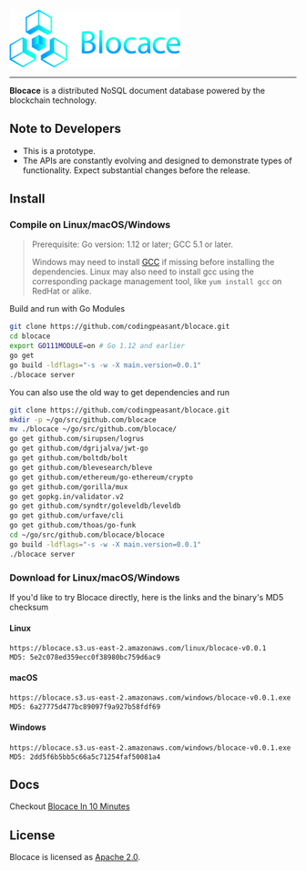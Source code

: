 <a href="https://www.blocace.com">
	<img width="300" src="./blocace-full-logo.png" alt="blocace Logo" />
</a>
<hr/>

__Blocace__ is a distributed NoSQL document database powered by the blockchain technology.

## Note to Developers
* This is a prototype.
* The APIs are constantly evolving and designed to demonstrate types of functionality. Expect substantial changes before the release.

## Install

### Compile on Linux/macOS/Windows
> Prerequisite: Go version: 1.12 or later; GCC 5.1 or later.
> 
> Windows may need to install [GCC](http://tdm-gcc.tdragon.net/download) if missing before installing the dependencies. Linux may also need to install gcc using the corresponding package management tool, like `yum install gcc` on RedHat or alike.

Build and run with Go Modules
```bash
git clone https://github.com/codingpeasant/blocace.git
cd blocace
export GO111MODULE=on # Go 1.12 and earlier
go get
go build -ldflags="-s -w -X main.version=0.0.1"
./blocace server
```

You can also use the old way to get dependencies and run
```bash
git clone https://github.com/codingpeasant/blocace.git
mkdir -p ~/go/src/github.com/blocace
mv ./blocace ~/go/src/github.com/blocace/
go get github.com/sirupsen/logrus
go get github.com/dgrijalva/jwt-go
go get github.com/boltdb/bolt
go get github.com/blevesearch/bleve
go get github.com/ethereum/go-ethereum/crypto
go get github.com/gorilla/mux
go get gopkg.in/validator.v2
go get github.com/syndtr/goleveldb/leveldb
go get github.com/urfave/cli
go get github.com/thoas/go-funk
cd ~/go/src/github.com/blocace/blocace
go build -ldflags="-s -w -X main.version=0.0.1"
./blocace server
```
### Download for Linux/macOS/Windows
If you'd like to try Blocace directly, here is the links and the binary's MD5 checksum
#### Linux
```
https://blocace.s3.us-east-2.amazonaws.com/linux/blocace-v0.0.1
MD5: 5e2c078ed359ecc0f38980bc759d6ac9
```
#### macOS
```
https://blocace.s3.us-east-2.amazonaws.com/windows/blocace-v0.0.1.exe
MD5: 6a27775d477bc89097f9a927b58fdf69
```
#### Windows
```
https://blocace.s3.us-east-2.amazonaws.com/windows/blocace-v0.0.1.exe
MD5: 2dd5f6b5bb5c66a5c71254faf50081a4
```


## Docs
Checkout [Blocace In 10 Minutes](https://blocace.com/docs/#/)

## License
Blocace is licensed as [Apache 2.0](https://github.com/codingpeasant/blocace/blob/master/LICENSE).